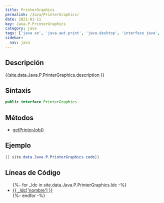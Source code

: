```yaml
---
title: PrinterGraphics
permalink: /Java/PrinterGraphics/
date: 2021-01-11
key: Java.P.PrinterGraphics
category: java
tags: ['java se', 'java.awt.print', 'java.desktop', 'interface java', 'Java 1.0']
sidebar: 
  nav: java
---
```


## Descripción
{{site.data.Java.P.PrinterGraphics.description }}

## Sintaxis
~~~java
public interface PrinterGraphics
~~~

## Métodos
* [getPrinterJob()](/Java/PrinterGraphics/getPrinterJob)

## Ejemplo
~~~java
{{ site.data.Java.P.PrinterGraphics.code}}
~~~

## Líneas de Código
<ul>
{%- for _ldc in site.data.Java.P.PrinterGraphics.ldc -%}
   <li>
       <a href="{{_ldc['url'] }}">{{ _ldc['nombre'] }}</a>
   </li>
{%- endfor -%}
</ul>
